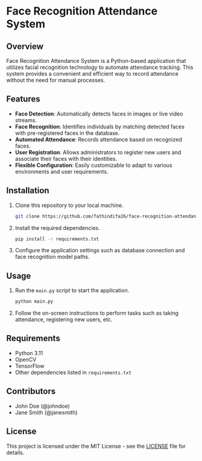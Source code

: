# Face Recognition Attendance System

## Overview
Face Recognition Attendance System is a Python-based application that utilizes facial recognition technology to automate attendance tracking. This system provides a convenient and efficient way to record attendance without the need for manual processes.

## Features
- **Face Detection**: Automatically detects faces in images or live video streams.
- **Face Recognition**: Identifies individuals by matching detected faces with pre-registered faces in the database.
- **Automated Attendance**: Records attendance based on recognized faces.
- **User Registration**: Allows administrators to register new users and associate their faces with their identities.
- **Flexible Configuration**: Easily customizable to adapt to various environments and user requirements.

## Installation
1. Clone this repository to your local machine.
    ```bash
    git clone https://github.com/fathindifa26/face-recognition-attendance.git
    ```
2. Install the required dependencies.
    ```bash
    pip install -r requirements.txt
    ```
3. Configure the application settings such as database connection and face recognition model paths.

## Usage
1. Run the `main.py` script to start the application.
    ```bash
    python main.py
    ```
2. Follow the on-screen instructions to perform tasks such as taking attendance, registering new users, etc.

## Requirements
- Python 3.11
- OpenCV
- TensorFlow
- Other dependencies listed in `requirements.txt`

## Contributors
- John Doe (@johndoe)
- Jane Smith (@janesmith)

## License
This project is licensed under the MIT License - see the [LICENSE](LICENSE) file for details.